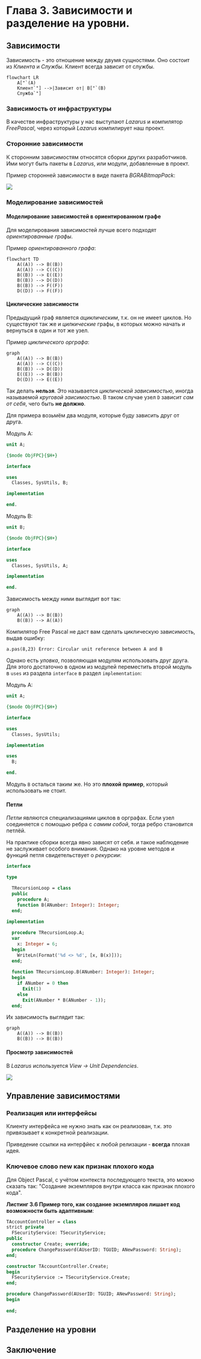 # Глава 3. Зависимости и разделение на уровни.

## Зависимости

Зависимость - это отношение между двумя сущностями. Оно состоит из *Клиента* и *Службы*. Клиент всегда зависит от службы.

```mermaid
flowchart LR
    A["`(A)
	Клиент`"] -->|Зависит от| B["`(B)
	Служба`"]
```

### Зависимость от инфраструктуры

В качестве инфраструктуры у нас выступают *Lazarus* и компилятор *FreePascal*, через который *Lazarus* компилирует наш проект.

### Сторонние зависимости

К сторонним зависимостям относятся сборки других разработчиков. Ими могут быть пакеты в *Lazarus*, или модули, добавленные в проект.

Пример сторонней зависимости в виде пакета *BGRABitmapPack*:

![](media/dependencie_bgrabitmappack.png) 

### Моделирование зависимостей

#### Моделирование зависимостей в ориентированном графе

Для моделирования зависимостей лучше всего подходят *ориентированные графы*.

Пример *ориентированного графа*:
```mermaid
flowchart TD
	A((A)) --> B((B))
	A((A)) --> C((C))
	B((B)) --> E((E))
	B((B)) --> D((D))
	B((B)) --> F((F))
	D((D)) --> F((F))
```

#### Циклические зависимости

Предыдущий граф является *ациклическим*, т.к. он не имеет циклов. Но существуют так же и *цилкические* графы, в которых можно начать и вернуться в один и тот же узел.

Пример *циклического орграфа*:
```mermaid
graph
	A((A)) --> B((B))
	A((A)) --> C((C))
	B((B)) --> D((D))
	E((E)) --> B((B))
	D((D)) --> E((E))
```

Так делать **нельзя**. Это называется *циклической зависимостью*, иногда называемой *круговой заисимостью*. В таком случае узел ``D`` зависит *сам от себя*, чего быть **не должно**.

Для примера возьмём два модуля, которые буду зависить друг от друга.

Модуль A:

```Pascal
unit A;

{$mode ObjFPC}{$H+}

interface

uses
  Classes, SysUtils, B;

implementation

end.    
```

Модуль B:

```Pascal
unit B;

{$mode ObjFPC}{$H+}

interface

uses
  Classes, SysUtils, A;

implementation

end.  
```

Зависимость между ними выглядит вот так:

```mermaid
graph
	A((A)) --> B((B))
	B((B)) --> A((A))
```

Компилятор Free Pascal не даст вам сделать циклическую зависимость, выдав ошибку:

```
a.pas(8,23) Error: Circular unit reference between A and B
```

Однако есть *уловка*, позволяющая модулям использовать друг друга. Для этого достаточно в одном из модулей переместить второй модуль в ``uses`` из раздела ``interface`` в раздел ``implementation``:

Модуль А:

```Pascal
unit A;

{$mode ObjFPC}{$H+}

interface

uses
  Classes, SysUtils;

implementation

uses
  B;

end.        
```

Модуль ``B`` осталься таким же. Но это **плохой пример**, который использовать не стоит.

#### Петли

*Петли* являются специализациями циклов в орграфах. Если узел соединяется с помощью ребра с *самим собой*, тогда ребро становится петлёй.

На практике сборки всегда явно зависят от себя. и такое наблюдение не заслуживает особого внимания. Однако на уровне методов и функций петля свидетельствует о *рекурсии*:

```Pascal
interface

type

  TRecursionLoop = class
  public
    procedure A;
    function B(ANumber: Integer): Integer;
  end;
  
implementation

  procedure TRecursionLoop.A;
  var 
    x: Integer = 6;
  begin
    WriteLn(Format('%d <> %d', [x, B(x)]));
  end;
  
  function TRecursionLoop.B(ANumber: Integer): Integer;
  begin
    if ANumber = 0 then 
      Exit(1)
    else
      Exit(ANumber * B(ANumber - 1));
  end;
```

Их зависимость выглядит так:

```mermaid
graph
	A((A)) --> B((B))
	B((B)) --> B((B))
```

#### Просмотр зависимостей

В *Lazarus* используется *View -> Unit Dependencies*.

![](media/unitdependencies.png)

## Управление зависимостями

### Реализация или интерфейсы

Клиенту интерфейса не нужно знать как он реализован, т.к. это привязывает к конкретной реализации.

Приведение ссылки на интерфйес к любой релизации - **всегда** плохая идея.

### Ключевое слово new  как признак плохого кода

Для Object Pascal, с учётом контекста последующего текста, это можно сказать так: "Создание экземпляров внутри класса как признак плохого кода".

**Листинг 3.6 Пример того, как создание экземпляров лишает код возможности быть адаптивным**:

```Pascal
TAccountController = class
strict private
  FSecurityService: TSecurityService;
public
  constructor Create; override;
  procedure ChangePassword(AUserID: TGUID; ANewPassword: String);
end;

constructor TAccountController.Create;
begin
  FSecurityService := TSecurityService.Create;
end;

procedure ChangePassword(AUserID: TGUID; ANewPassword: String);
begin
  
end;
```

## Разделение на уровни


## Заключение